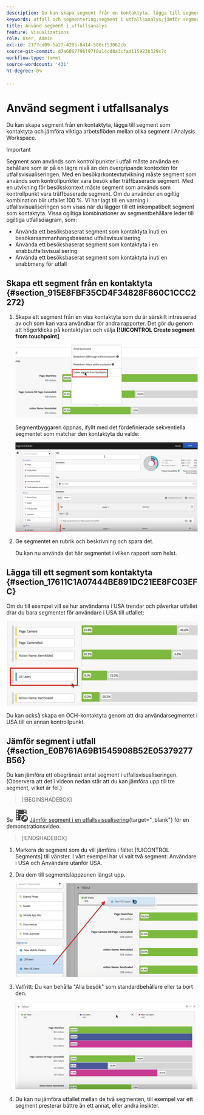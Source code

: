 ```yaml
---
description: Du kan skapa segment från en kontaktyta, lägga till segment som kontaktyta och jämföra viktiga arbetsflöden mellan olika segment i Analysis Workspace.
keywords: utfall och segmentering;segment i utfallsanalys;jämför segment i utfall
title: Använd segment i utfallsanalys
feature: Visualizations
role: User, Admin
exl-id: 2177cd09-5a27-4295-8414-580cf53062cb
source-git-commit: d7a6867796f97f8a14cd8a3cfad115923b329c7c
workflow-type: tm+mt
source-wordcount: '431'
ht-degree: 0%

---
```


# Använd segment i utfallsanalys

Du kan skapa segment från en kontaktyta, lägga till segment som kontaktyta och jämföra viktiga arbetsflöden mellan olika segment i Analysis Workspace.

>[!IMPORTANT]
>
>Segment som används som kontrollpunkter i utfall måste använda en behållare som är på en lägre nivå än den övergripande kontexten för utfallsvisualiseringen. Med en besökarkontextutvikning måste segment som används som kontrollpunkter vara besök eller träffbaserade segment. Med en utvikning för besökskontext måste segment som används som kontrollpunkt vara träffbaserade segment. Om du använder en ogiltig kombination blir utfallet 100 %. Vi har lagt till en varning i utfallsvisualiseringen som visas när du lägger till ett inkompatibelt segment som kontaktyta. Vissa ogiltiga kombinationer av segmentbehållare leder till ogiltiga utfallsdiagram, som:

* Använda ett besöksbaserat segment som kontaktyta inuti en besökarsammanhangsbaserad utfallsvisualisering
* Använda ett besöksbaserat segment som kontaktyta i en snabbutfallsvisualisering
* Använda ett besöksbaserat segment som kontaktyta inuti en snabbmeny för utfall

## Skapa ett segment från en kontaktyta {#section_915E8FBF35CD4F34828F860C1CCC2272}

1. Skapa ett segment från en viss kontaktyta som du är särskilt intresserad av och som kan vara användbar för andra rapporter. Det gör du genom att högerklicka på kontaktytan och välja **[!UICONTROL Create segment from touchpoint]**.

   ![](assets/segment-from-touchpoint.png)

   Segmentbyggaren öppnas, ifyllt med det fördefinierade sekventiella segmentet som matchar den kontaktyta du valde:

   ![](assets/segment-builder.png)

1. Ge segmentet en rubrik och beskrivning och spara det.

   Du kan nu använda det här segmentet i vilken rapport som helst.

## Lägga till ett segment som kontaktyta {#section_17611C1A07444BE891DC21EE8FC03EFC}

Om du till exempel vill se hur användarna i USA trendar och påverkar utfallet drar du bara segmentet för användare i USA till utfallet:

![](assets/segment-touchpoint.png)

Du kan också skapa en OCH-kontaktyta genom att dra användarsegmentet i USA till en annan kontrollpunkt.

## Jämför segment i utfall {#section_E0B761A69B1545908B52E05379277B56}

Du kan jämföra ett obegränsat antal segment i utfallsvisualiseringen. (Observera att det i videon nedan står att du kan jämföra upp till tre segment, vilket är fel.)


>[!BEGINSHADEBOX]

Se ![VideoCheckedOut](/help/assets/icons/VideoCheckedOut.svg) [Jämför segment i en utfallsvisualisering](https://video.tv.adobe.com/v/24046?quality=12&learn=on){target="_blank"} för en demonstrationsvideo.

>[!ENDSHADEBOX]


1. Markera de segment som du vill jämföra i fältet [!UICONTROL Segments] till vänster. I vårt exempel har vi valt två segment: Användare i USA och Användare utanför USA.
1. Dra dem till segmentsläppzonen längst upp.

   ![](assets/segment-drop.png)

1. Valfritt: Du kan behålla &quot;Alla besök&quot; som standardbehållare eller ta bort den.

   ![](assets/seg-compare.png)

1. Du kan nu jämföra utfallet mellan de två segmenten, till exempel var ett segment presterar bättre än ett annat, eller andra insikter.
